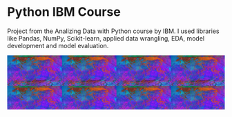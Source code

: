 # Python IBM Course

Project from the Analizing Data with Python course by IBM. 
I used libraries like Pandas, NumPy, Scikit-learn, applied data wrangling, EDA, model development and model evaluation.

![](https://github.com/isalesp/Greevy/blob/main/images/Tail.png)
